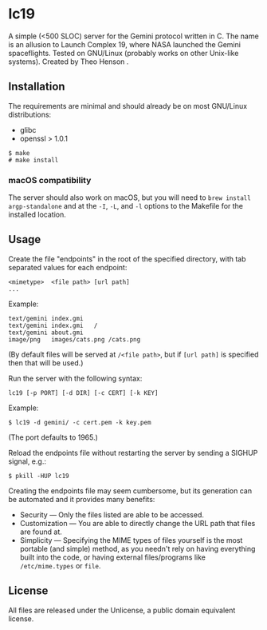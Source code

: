 # lc19

A simple (<500 SLOC) server for the Gemini protocol written in C.
The name is an allusion to Launch Complex 19, where NASA launched the Gemini spaceflights.
Tested on GNU/Linux (probably works on other Unix-like systems). Created by Theo Henson <theodorehenson at protonmail dot com>.

## Installation

The requirements are minimal and should already be on most GNU/Linux distributions:

* glibc
* openssl > 1.0.1

```
$ make
# make install
```

### macOS compatibility

The server should also work on macOS, but you will need to `brew install argp-standalone` and at the `-I`, `-L`, and `-l` options to the Makefile for the installed location.

## Usage

Create the file "endpoints" in the root of the specified directory, with tab separated values for each endpoint:

```
<mimetype>	<file path>	[url path]
...
```

Example:

```
text/gemini	index.gmi
text/gemini	index.gmi	/
text/gemini	about.gmi
image/png	images/cats.png	/cats.png
```

(By default files will be served at `/<file path>`, but if `[url path]` is specified then that will be used.)

Run the server with the following syntax:

```
lc19 [-p PORT] [-d DIR] [-c CERT] [-k KEY]
```

Example:

```
$ lc19 -d gemini/ -c cert.pem -k key.pem
```

(The port defaults to 1965.)

Reload the endpoints file without restarting the server by sending a SIGHUP signal, e.g.:

```
$ pkill -HUP lc19
```

Creating the endpoints file may seem cumbersome, but its generation can be automated and it provides many benefits:

* Security — Only the files listed are able to be accessed.
* Customization — You are able to directly change the URL path that files are found at.
* Simplicity — Specifying the MIME types of files yourself is the most portable (and simple) method, as you needn't rely on having everything built into the code, or having external files/programs like `/etc/mime.types` or `file`.

## License

All files are released under the Unlicense, a public domain equivalent license.
